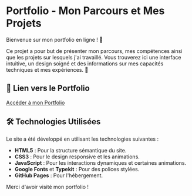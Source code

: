 # Portfolio - Mon Parcours et Mes Projets

Bienvenue sur mon portfolio en ligne ! 🎨

Ce projet a pour but de présenter mon parcours, mes compétences ainsi que les projets sur lesquels j'ai travaillé. Vous trouverez ici une interface intuitive, un design soigné et des informations sur mes capacités techniques et mes expériences. 🚀

## 🔗 Lien vers le Portfolio

[Accéder à mon Portfolio](https://wwwe.samisaoud.me)

## 🛠️ Technologies Utilisées

Le site a été développé en utilisant les technologies suivantes :

- **HTML5** : Pour la structure sémantique du site.
- **CSS3** : Pour le design responsive et les animations.
- **JavaScript** : Pour les interactions dynamiques et certaines animations.
- **Google Fonts** et **Typekit** : Pour des polices stylées.
- **GitHub Pages** : Pour l'hébergement.


Merci d'avoir visité mon portfolio !